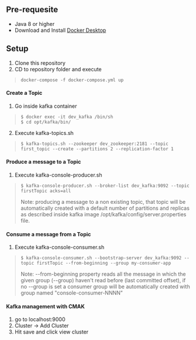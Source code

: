 ## Pre-requesite
- Java 8 or higher
- Download and Install [Docker Desktop](https://docs.docker.com/desktop/)

## Setup
  1. Clone this repository
  2. CD to repository folder and execute
  >```
  > docker-compose -f docker-compose.yml up
  >```

#### Create a Topic
   1. Go inside kafka container
   >```
   > $ docker exec -it dev_kafka /bin/sh
   > $ cd opt/kafka/bin/
   >```
   2. Execute kafka-topics.sh
   >```
   > $ kafka-topics.sh --zookeeper dev_zookeeper:2181 --topic first_topic --create --partitions 2 --replication-factor 1
   >```

#### Produce a message to a Topic
   1. Execute kafka-console-producer.sh
   >```
   > $ kafka-console-producer.sh --broker-list dev_kafka:9092 --topic firstTopic acks=all
   >```
   > Note: producing a message to a non existing topic, that topic will be automatically created with a default number 
   > of partitions and replicas as described inside kafka image /opt/kafka/config/server.properties file.

#### Consume a message from a Topic
   1. Execute kafka-console-consumer.sh
   >```
   > $ kafka-console-consumer.sh --bootstrap-server dev_kafka:9092 --topic firstTopic --from-beginning --group my-consumer-app
   >```
   >Note: --from-beginning property reads all the message in which the given group (--group) haven't read before (last committed offset),
   > if no --group is set a consumer group will be automatically created with group named "console-consumer-NNNN"

#### Kafka management with CMAK
   1. go to localhost:9000
   2. Cluster -> Add Cluster
   3. Hit save and click view cluster